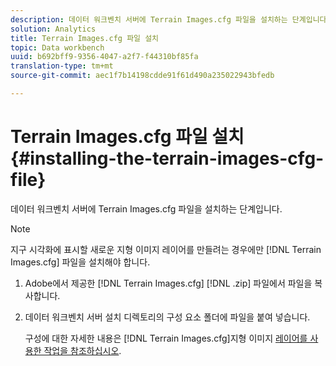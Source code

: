 ```yaml
---
description: 데이터 워크벤치 서버에 Terrain Images.cfg 파일을 설치하는 단계입니다.
solution: Analytics
title: Terrain Images.cfg 파일 설치
topic: Data workbench
uuid: b692bff9-9356-4047-a2f7-f44310bf85fa
translation-type: tm+mt
source-git-commit: aec1f7b14198cdde91f61d490a235022943bfedb

---
```



# Terrain Images.cfg 파일 설치{#installing-the-terrain-images-cfg-file}

데이터 워크벤치 서버에 Terrain Images.cfg 파일을 설치하는 단계입니다.

>[!NOTE]
>
>지구 시각화에 표시할 새로운 지형 이미지 레이어를 만들려는 경우에만 [!DNL Terrain Images.cfg] 파일을 설치해야 합니다.

1. Adobe에서 제공한 [!DNL Terrain Images.cfg] [!DNL .zip] 파일에서 파일을 복사합니다.
1. 데이터 워크벤치 서버 설치 디렉토리의 구성 요소 폴더에 파일을 붙여 넣습니다.

   구성에 대한 자세한 내용은 [!DNL Terrain Images.cfg]지형 이미지 [레이어를 사용한 작업을 참조하십시오](../../../home/c-geo-oview/c-wk-img-lyrs/c-trn-img-lyrs/c-trn-img-lyrs.md#concept-8a0a16013e824ac29f35a0349b5d8ccf).

